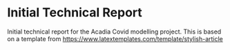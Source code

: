 # Initial Technical Report
Initial technical report for the Acadia Covid modelling project.  This is based on a 
template from https://www.latextemplates.com/template/stylish-article


